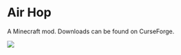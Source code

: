 # Air Hop

A Minecraft mod. Downloads can be found on CurseForge.

![](https://i.imgur.com/MinxlVJ.png)